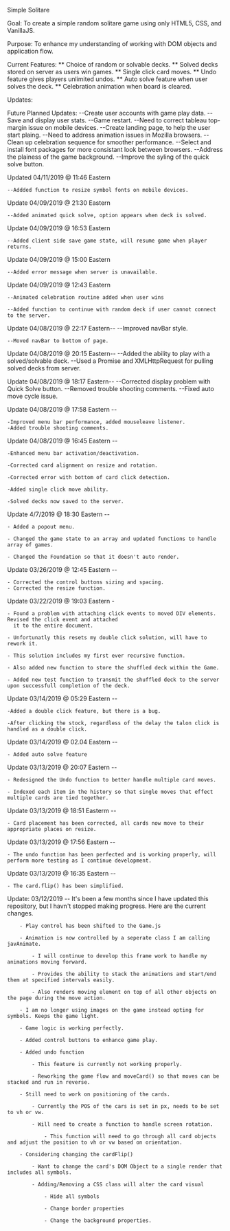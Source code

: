 Simple Solitare

Goal: To create a simple random solitare game using only HTML5, CSS, and VanillaJS.

Purpose: To enhance my understanding of working with DOM objects and application flow.

Current Features:
    ** Choice of random or solvable decks.
    ** Solved decks stored on server as users win games.
    ** Single click card moves.
    ** Undo feature gives players unlimited undos.
    ** Auto solve feature when user solves the deck.
    ** Celebration animation when board is cleared.

Updates:

Future Planned Updates:
    --Create user accounts with game play data.
    --Save and display user stats.
    --Game restart.
    --Need to correct tableau top-margin issue on mobile devices.
    --Create landing page, to help the user start plaing.
    --Need to address animation issues in Mozilla browsers.
    --Clean up celebration sequence for smoother performance.
    --Select and install font packages for more consistant look between browsers.
    --Address the plainess of the game background.
    --Improve the syling of the quick solve button.

Updated 04/11/2019 @ 11:46 Eastern

    --Addded function to resize symbol fonts on mobile devices.

Update 04/09/2019 @ 21:30 Eastern

    --Added animated quick solve, option appears when deck is solved.

Update 04/09/2019 @ 16:53 Eastern

    --Added client side save game state, will resume game when player returns.

Update 04/09/2019 @ 15:00 Eastern

    --Added error message when server is unavailable.

Update 04/09/2019 @ 12:43 Eastern

    --Animated celebration routine added when user wins

    --Added function to continue with random deck if user cannot connect to the server.

Update 04/08/2019 @ 22:17 Eastern--
    --Improved navBar style.

    --Moved navBar to bottom of page.

Update 04/08/2019 @ 20:15 Eastern--
    --Added the ability to play with a solved/solvable deck.
    --Used a Promise and XMLHttpRequest for pulling solved decks from server.

Update 04/08/2019 @ 18:17 Eastern--
    --Corrected display problem with Quick Solve button.
    --Removed trouble shooting comments.
    --Fixed auto move cycle issue.

Update 04/08/2019 @ 17:58 Eastern --

    -Improved menu bar performance, added mouseleave listener.
    -Added trouble shooting comments.

Update 04/08/2019 @ 16:45 Eastern --

    -Enhanced menu bar activation/deactivation.

    -Corrected card alignment on resize and rotation.

    -Corrected error with bottom of card click detection.

    -Added single click move ability.

    -Solved decks now saved to the server.

Update 4/7/2019 @ 18:30 Eastern --

    - Added a popout menu.

    - Changed the game state to an array and updated functions to handle array of games.

    - Changed the Foundation so that it doesn't auto render.

Update 03/26/2019 @ 12:45 Eastern --

    - Corrected the control buttons sizing and spacing.
    - Corrected the resize function.

Update 03/22/2019 @ 19:03 Eastern -

    - Found a problem with attaching click events to moved DIV elements. Revised the click event and attached
      it to the entire document.

    - Unfortunatly this resets my double click solution, will have to rework it.

    - This solution includes my first ever recursive function.

    - Also added new function to store the shuffled deck within the Game.

    - Added new test function to transmit the shuffled deck to the server upon successfull completion of the deck.

Update 03/14/2019 @ 05:29 Eastern --

    -Added a double click feature, but there is a bug.

    -After clicking the stock, regardless of the delay the talon click is handled as a double click.

Update 03/14/2019 @ 02.04 Eastern --

    - Added auto solve feature

Update 03/13/2019 @ 20:07 Eastern --

    - Redesigned the Undo function to better handle multiple card moves.

    - Indexed each item in the history so that single moves that effect multiple cards are tied tegether.

Update 03/13/2019 @ 18:51 Easterm --

    - Card placement has been corrected, all cards now move to their appropriate places on resize.

Update 03/13/2019 @ 17:56 Eastern --

    - The undo function has been perfected and is working properly, will perform more testing as I continue development.

Update 03/13/2019 @ 16:35 Eastern --

    - The card.flip() has been simplified.

Update: 03/12/2019 --
    It's been a few months since I have updated this repository, but I havn't stopped making progress. Here are the current changes.
    
        - Play control has been shifted to the Game.js
        
        - Animation is now controlled by a seperate class I am calling javAnimate.
        
            - I will continue to develop this frame work to handle my animations moving forward.
            
            - Provides the ability to stack the animations and start/end them at specified intervals easily.
            
            - Also renders moving element on top of all other objects on the page during the move action.
            
        - I am no longer using images on the game instead opting for symbols. Keeps the game light.
        
        - Game logic is working perfectly.
        
        - Added control buttons to enhance game play.
        
        - Added undo function
        
            - This feature is currently not working properly.
            
            - Reworking the game flow and moveCard() so that moves can be stacked and run in reverse.
            
        - Still need to work on positioning of the cards.
        
            - Currently the POS of the cars is set in px, needs to be set to vh or vw.
            
            - Will need to create a function to handle screen rotation.
            
                - This function will need to go through all card objects and adjust the position to vh or vw based on orientation.
                
        - Considering changing the cardFlip()
        
            - Want to change the card's DOM Object to a single render that includes all symbols.
            
            - Adding/Removing a CSS class will alter the card visual
            
                - Hide all symbols
                
                - Change border properties
                
                - Change the background properties.
